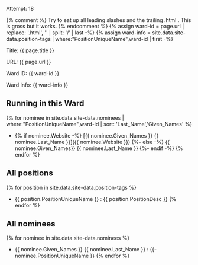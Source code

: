 ---
---

Attempt: 18

{% comment %}
Try to eat up all leading slashes and the trailing .html . 
This is gross but it works.
{% endcomment %}
{% assign ward-id = page.url | replace: '.html', '' | split: '/' | last -%}
{% assign ward-info = site.data.site-data.position-tags |
where:"PositionUniqueName",ward-id | first -%}

Title: {{ page.title }} 

URL: {{ page.url }}

Ward ID: {{ ward-id }}

Ward Info: {{ ward-info }}

## Running in this Ward

{% for nominee in site.data.site-data.nominees |
where:"PositionUniqueName",ward-id | sort: 'Last_Name','Given_Names'
%}
- {% if nominee.Website -%}
  [{{ nominee.Given_Names }} 
    {{ nominee.Last_Name }}]({{ nominee.Website }})
  {%- else -%}
    {{ nominee.Given_Names}} {{ nominee.Last_Name }}
  {%- endif -%}
{% endfor %}


## All positions

{% for position in site.data.site-data.position-tags %}
- {{ position.PositionUniqueName }} : {{ position.PositionDesc }}
{% endfor %}

## All nominees 

{% for nominee in site.data.site-data.nominees %}
- {{ nominee.Given_Names }} {{ nominee.Last_Name }} : 
  {{- nominee.PositionUniqueName }}
{% endfor %}
